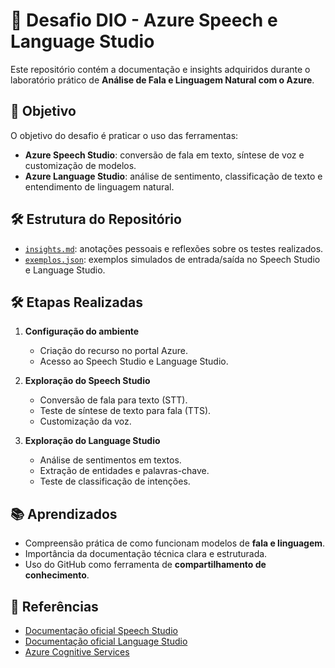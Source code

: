 # 🎤 Desafio DIO - Azure Speech e Language Studio

Este repositório contém a documentação e insights adquiridos durante o laboratório prático de **Análise de Fala e Linguagem Natural com o Azure**.

## 🚀 Objetivo
O objetivo do desafio é praticar o uso das ferramentas:
- **Azure Speech Studio**: conversão de fala em texto, síntese de voz e customização de modelos.
- **Azure Language Studio**: análise de sentimento, classificação de texto e entendimento de linguagem natural.

## 🛠️ Estrutura do Repositório


- [`insights.md`](insights.md): anotações pessoais e reflexões sobre os testes realizados.  
- [`exemplos.json`](exemplos.json): exemplos simulados de entrada/saída no Speech Studio e Language Studio.  

## 🛠️ Etapas Realizadas

1. **Configuração do ambiente**  
   - Criação do recurso no portal Azure.  
   - Acesso ao Speech Studio e Language Studio.  

2. **Exploração do Speech Studio**  
   - Conversão de fala para texto (STT).  
   - Teste de síntese de texto para fala (TTS).  
   - Customização da voz.  

3. **Exploração do Language Studio**  
   - Análise de sentimentos em textos.  
   - Extração de entidades e palavras-chave.  
   - Teste de classificação de intenções.  

## 📚 Aprendizados
- Compreensão prática de como funcionam modelos de **fala e linguagem**.  
- Importância da documentação técnica clara e estruturada.  
- Uso do GitHub como ferramenta de **compartilhamento de conhecimento**.  

## 🔗 Referências
- [Documentação oficial Speech Studio](https://speech.microsoft.com/)  
- [Documentação oficial Language Studio](https://language.cognitive.azure.com/)  
- [Azure Cognitive Services](https://learn.microsoft.com/azure/cognitive-services/)  
